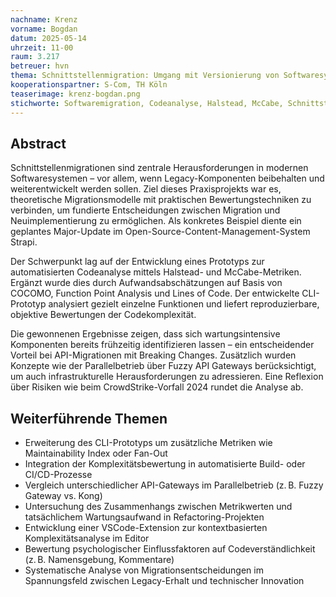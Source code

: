```yaml
---
nachname: Krenz
vorname: Bogdan
datum: 2025-05-14
uhrzeit: 11-00
raum: 3.217
betreuer: hvn
thema: Schnittstellenmigration: Umgang mit Versionierung von Softwaresystemen
kooperationspartner: S-Com, TH Köln
teaserimage: krenz-bogdan.png
stichworte: Softwaremigration, Codeanalyse, Halstead, McCabe, Schnittstellenversionierung
---
```


## Abstract
Schnittstellenmigrationen sind zentrale Herausforderungen in modernen Softwaresystemen – vor allem, wenn Legacy-Komponenten beibehalten und weiterentwickelt werden sollen. Ziel dieses Praxisprojekts war es, theoretische Migrationsmodelle mit praktischen Bewertungstechniken zu verbinden, um fundierte Entscheidungen zwischen Migration und Neuimplementierung zu ermöglichen. Als konkretes Beispiel diente ein geplantes Major-Update im Open-Source-Content-Management-System Strapi.

Der Schwerpunkt lag auf der Entwicklung eines Prototyps zur automatisierten Codeanalyse mittels Halstead- und McCabe-Metriken. Ergänzt wurde dies durch Aufwandsabschätzungen auf Basis von COCOMO, Function Point Analysis und Lines of Code. Der entwickelte CLI-Prototyp analysiert gezielt einzelne Funktionen und liefert reproduzierbare, objektive Bewertungen der Codekomplexität.

Die gewonnenen Ergebnisse zeigen, dass sich wartungsintensive Komponenten bereits frühzeitig identifizieren lassen – ein entscheidender Vorteil bei API-Migrationen mit Breaking Changes. Zusätzlich wurden Konzepte wie der Parallelbetrieb über Fuzzy API Gateways berücksichtigt, um auch infrastrukturelle Herausforderungen zu adressieren. Eine Reflexion über Risiken wie beim CrowdStrike-Vorfall 2024 rundet die Analyse ab.

## Weiterführende Themen
* Erweiterung des CLI-Prototyps um zusätzliche Metriken wie Maintainability Index oder Fan-Out
* Integration der Komplexitätsbewertung in automatisierte Build- oder CI/CD-Prozesse
* Vergleich unterschiedlicher API-Gateways im Parallelbetrieb (z. B. Fuzzy Gateway vs. Kong)
* Untersuchung des Zusammenhangs zwischen Metrikwerten und tatsächlichem Wartungsaufwand in Refactoring-Projekten
* Entwicklung einer VSCode-Extension zur kontextbasierten Komplexitätsanalyse im Editor
* Bewertung psychologischer Einflussfaktoren auf Codeverständlichkeit (z. B. Namensgebung, Kommentare)
* Systematische Analyse von Migrationsentscheidungen im Spannungsfeld zwischen Legacy-Erhalt und technischer Innovation

